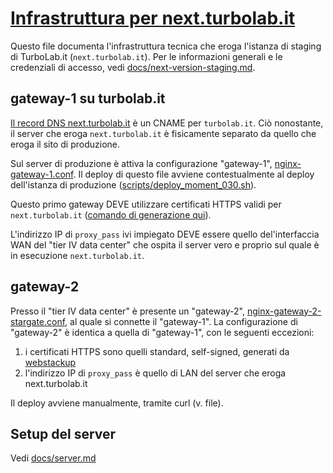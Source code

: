 # [Infrastruttura per next.turbolab.it](https://github.com/TurboLabIt/TurboLab.it/blob/main/docs/next-server.md)

Questo file documenta l'infrastruttura tecnica che eroga l'istanza di staging di TurboLab.it (`next.turbolab.it`). Per le informazioni generali e le credenziali di accesso, vedi [docs/next-version-staging.md](https://github.com/TurboLabIt/TurboLab.it/blob/main/docs/next-version-staging.md).


## gateway-1 su turbolab.it

[Il record DNS next.turbolab.it](https://mxtoolbox.com/SuperTool.aspx?action=a%3anext.turbolab.it&run=toolpage) è un CNAME per `turbolab.it`. Ciò nonostante, il server che eroga `next.turbolab.it` è fisicamente separato da quello che eroga il sito di produzione.

Sul server di produzione è attiva la configurazione "gateway-1", [nginx-gateway-1.conf](https://github.com/TurboLabIt/TurboLab.it/blob/main/config/custom/staging/nginx-gateway-1.conf). Il deploy di questo file avviene contestualmente al deploy dell'istanza di produzione ([scripts/deploy_moment_030.sh](https://github.com/TurboLabIt/TurboLab.it/blob/main/scripts/deploy_moment_030.sh)).

Questo primo gateway DEVE utilizzare certificati HTTPS validi per `next.turbolab.it` ([comando di generazione qui](https://github.com/TurboLabIt/TurboLab.it/blob/main/config/custom/staging/nginx-gateway-1.conf)).

L'indirizzo IP di `proxy_pass` ivi impiegato DEVE essere quello del'interfaccia WAN del "tier IV data center" che ospita il server vero e proprio sul quale è in esecuzione `next.turbolab.it`.


## gateway-2

Presso il "tier IV data center" è presente un "gateway-2", [nginx-gateway-2-stargate.conf](https://github.com/TurboLabIt/TurboLab.it/blob/main/config/custom/staging/nginx-gateway-2-stargate.conf), al quale si connette il "gateway-1". La configurazione di "gateway-2" è identica a quella di "gateway-1", con le seguenti eccezioni:

1. i certificati HTTPS sono quelli standard, self-signed, generati da [webstackup](https://github.com/TurboLabIt/webstackup)
2. l'indirizzo IP di `proxy_pass` è quello di LAN del server che eroga next.turbolab.it

Il deploy avviene manualmente, tramite curl (v. file).


## Setup del server

Vedi [docs/server.md](https://github.com/TurboLabIt/TurboLab.it/blob/main/docs/server.md)
